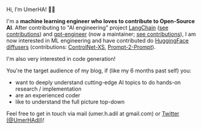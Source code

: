 Hi, I’m UmerHA! 👋🏽

I'm a **machine learning engineer who loves to contribute to Open-Source AI**. After contributing to "AI engineering" project [LangChain](https://www.langchain.com/) ([see contributions](https://github.com/langchain-ai/langchain/pulls?q=is%3Apr+author%3AUmerHA+)) and [gpt-engineer](https://github.com/AntonOsika/gpt-engineer/) (now a maintainer; [see contributions](https://github.com/antonosika/gpt-engineer/pulls?q=is%3Apr+author%3AUmerHA+)), I am now interested in ML engineering and have contributed do [HuggingFace diffusers](https://github.com/huggingface/diffusers/) (contributions: [ControlNet-XS](https://github.com/huggingface/diffusers/pull/5827), [Prompt-2-Prompt](https://github.com/huggingface/diffusers/pull/4563)).

I'm also very interested in code generation!

You're the target audience of my blog, if (like my 6 months past self) you:
- want to deeply understand cutting-edge AI topics to do hands-on research / implementation
- are an experienced coder
- like to understand the full picture top-down

Feel free to get in touch via mail (umer.h.adil at gmail.com) or [Twitter (@UmerHAdil)](https://x.com/UmerHAdil)!
